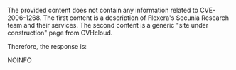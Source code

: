 The provided content does not contain any information related to CVE-2006-1268. The first content is a description of Flexera's Secunia Research team and their services. The second content is a generic "site under construction" page from OVHcloud.

Therefore, the response is:

NOINFO